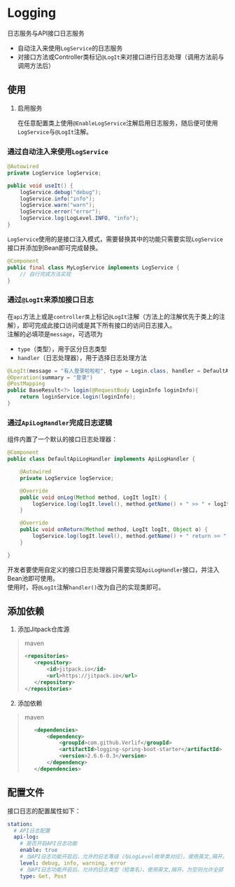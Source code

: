 # Logging

日志服务与API接口日志服务  
* 自动注入来使用`LogService`的日志服务
* 对接口方法或Controller类标记`@LogIt`来对接口进行日志处理（调用方法前与调用方法后）

## 使用

1. 启用服务

   在任意配置类上使用`@EnableLogService`注解启用日志服务，随后便可使用`LogService`与`@LogIt`注解。

### 通过自动注入来使用`LogService`

```java
@Autowired
private LogService logService;

public void useIt() {
    logService.debug("debug");
    logService.info("info");
    logService.warn("warn");
    logService.error("error");
    logService.log(LogLevel.INFO, "info");
}
```

`LogService`使用的是接口注入模式，需要替换其中的功能只需要实现`LogService`接口并添加到Bean即可完成替换。

```java
@Component
public final class MyLogService implements LogService {
    // 自行完成方法实现
}
```

### 通过`@LogIt`来添加接口日志

在`api`方法上或是`controller类`上标记`@LogIt`注解（方法上的注解优先于类上的注解），即可完成此接口访问或是其下所有接口的访问日志接入。  
注解的必填项是`message`，可选项为
* `type`（类型），用于区分日志类型
* `handler`（日志处理器），用于选择日志处理方法

```java
@LogIt(message = "有人登录啦啦啦", type = Login.class, handler = DefaultApiLogHandler.class)
@Operation(summary = "登录")
@PostMapping
public BaseResult<?> login(@RequestBody LoginInfo loginInfo){
    return loginService.login(loginInfo);
}
```

### 通过`ApiLogHandler`完成日志逻辑

组件内置了一个默认的接口日志处理器：

```java
@Component
public class DefaultApiLogHandler implements ApiLogHandler {

    @Autowired
    private LogService logService;

    @Override
    public void onLog(Method method, LogIt logIt) {
        logService.log(logIt.level(), method.getName() + " >> " + logIt.message());
    }

    @Override
    public void onReturn(Method method, LogIt logIt, Object o) {
        logService.log(logIt.level(), method.getName() + " return >> " + o);
    }

}
```

开发者要使用自定义的接口日志处理器只需要实现`ApiLogHandler`接口，并注入Bean池即可使用。  
使用时，将`@LogIt`注解`handler()`改为自己的实现类即可。

## 添加依赖

1. 添加Jitpack仓库源

> maven
> ```xml
> <repositories>
>    <repository>
>        <id>jitpack.io</id>
>        <url>https://jitpack.io</url>
>    </repository>
> </repositories>
> ```

2. 添加依赖

> maven
> ```xml
>    <dependencies>
>        <dependency>
>            <groupId>com.github.Verlif</groupId>
>            <artifactId>logging-spring-boot-starter</artifactId>
>            <version>2.6.6-0.3</version>
>        </dependency>
>    </dependencies>
> ```

## 配置文件

接口日志的配置属性如下：
```yaml
station:
  # API日志配置
  api-log:
    # 是否开启API日志功能
    enable: true
    # 当API日志功能开启后，允许的日志等级（与LogLevel枚举类对应），使用英文,隔开。为空则允许全部
    level: debug, info, warning, error
    # 当API日志功能开启后，允许的日志类型（短类名），使用英文,隔开。为空则允许全部
    type: Get, Post
```
